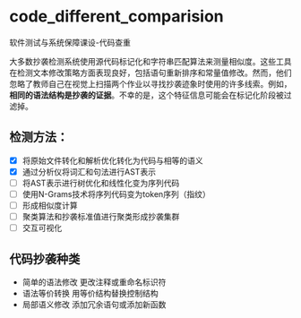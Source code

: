 # code_different_comparision
软件测试与系统保障课设-代码查重 

⼤多数抄袭检测系统使⽤源代码标记化和字符串匹配算法来测量相似度。这些工具在检测⽂本修改策略方面表现良好，包括语句重新排序和常量值修改。然⽽，他们忽略了教师⾃己在视觉上扫描两个作业以寻找抄袭迹象时使⽤的许多线索。例如，**相同的语法结构是抄袭的证据**。不幸的是，这个特征信息可能会在标记化阶段被过滤掉。

## 检测方法：

- [x] 将原始文件转化和解析优化转化为代码与相等的语义
- [x] 通过分析仪将词汇和句法进行AST表示
- [ ] 将AST表示进行树优化和线性化变为序列代码
- [ ] 使用N-Grams技术将序列代码变为token序列（指纹）
- [ ] 形成相似度计算
- [ ] 聚类算法和抄袭标准值进行聚类形成抄袭集群
- [ ] 交互可视化

## 代码抄袭种类

- 简单的语法修改
  更改注释或重命名标识符
- 语法等价转换
  用等价结构替换控制结构
- 局部语义修改
  添加冗余语句或添加新函数
